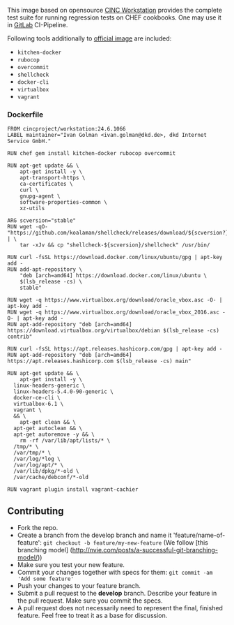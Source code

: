 This image based on opensource [CINC Workstation](https://cinc.sh/start/workstation/) provides the complete test suite for running regression tests on CHEF cookbooks. One may use it in [GitLab](https://docs.gitlab.com/ee/ci/pipelines/) CI-Pipeline. 

Following tools additionally to [official image](https://hub.docker.com/r/cincproject/workstation) are included:
* `kitchen-docker` 
* `rubocop` 
* `overcommit`
* `shellcheck`
* `docker-cli`
* `virtualbox`
* `vagrant`

### Dockerfile
```
FROM cincproject/workstation:24.6.1066
LABEL maintainer="Ivan Golman <ivan.golman@dkd.de>, dkd Internet Service GmbH."

RUN chef gem install kitchen-docker rubocop overcommit

RUN apt-get update && \
    apt-get install -y \
    apt-transport-https \
    ca-certificates \
    curl \
    gnupg-agent \
    software-properties-common \
    xz-utils

ARG scversion="stable"
RUN wget -qO- "https://github.com/koalaman/shellcheck/releases/download/${scversion?}/shellcheck-${scversion?}.linux.x86_64.tar.xz" | \
    tar -xJv && cp "shellcheck-${scversion}/shellcheck" /usr/bin/

RUN curl -fsSL https://download.docker.com/linux/ubuntu/gpg | apt-key add -
RUN add-apt-repository \
    "deb [arch=amd64] https://download.docker.com/linux/ubuntu \
    $(lsb_release -cs) \
    stable"
  
RUN wget -q https://www.virtualbox.org/download/oracle_vbox.asc -O- | apt-key add -
RUN wget -q https://www.virtualbox.org/download/oracle_vbox_2016.asc -O- | apt-key add -
RUN apt-add-repository "deb [arch=amd64] https://download.virtualbox.org/virtualbox/debian $(lsb_release -cs) contrib"

RUN curl -fsSL https://apt.releases.hashicorp.com/gpg | apt-key add -
RUN apt-add-repository "deb [arch=amd64] https://apt.releases.hashicorp.com $(lsb_release -cs) main"

RUN apt-get update && \
    apt-get install -y \
  linux-headers-generic \
  linux-headers-5.4.0-90-generic \
  docker-ce-cli \
  virtualbox-6.1 \
  vagrant \
  && \
    apt-get clean && \
  apt-get autoclean && \
  apt-get autoremove -y && \
    rm -rf /var/lib/apt/lists/* \
  /tmp/* \
  /var/tmp/* \
  /var/log/*log \
  /var/log/apt/* \
  /var/lib/dpkg/*-old \
  /var/cache/debconf/*-old
  
RUN vagrant plugin install vagrant-cachier
```

## Contributing

* Fork the repo.
* Create a branch from the develop branch and name it 'feature/name-of-feature': `git checkout -b feature/my-new-feature` (We follow [this branching model] (http://nvie.com/posts/a-successful-git-branching-model/))
* Make sure you test your new feature.
* Commit your changes together with specs for them: `git commit -am 'Add some feature'`
* Push your changes to your feature branch.
* Submit a pull request to the **develop** branch. Describe your feature in the pull request. Make sure you commit the specs.
* A pull request does not necessarily need to represent the final, finished feature. Feel free to treat it as a base for discussion.
